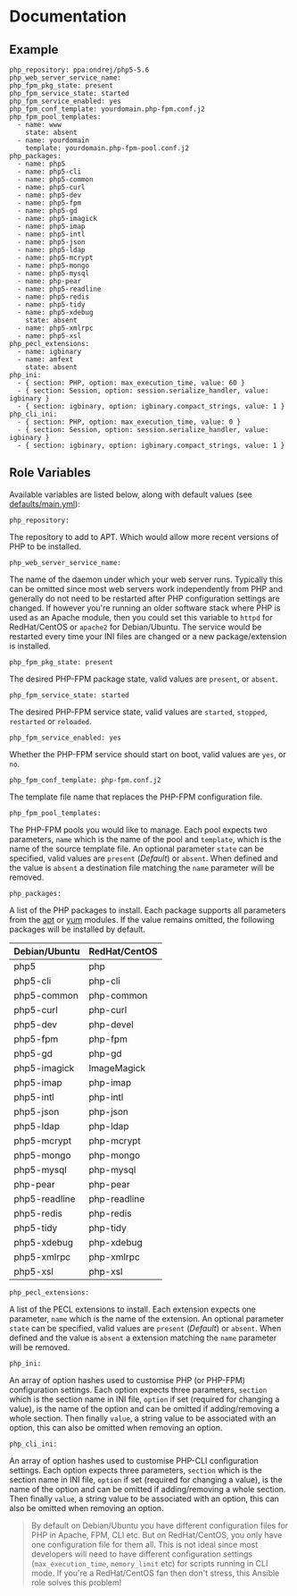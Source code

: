 # Documentation

## Example

```
php_repository: ppa:ondrej/php5-5.6
php_web_server_service_name:
php_fpm_pkg_state: present
php_fpm_service_state: started
php_fpm_service_enabled: yes
php_fpm_conf_template: yourdomain.php-fpm.conf.j2
php_fpm_pool_templates:
  - name: www
    state: absent
  - name: yourdomain
    template: yourdomain.php-fpm-pool.conf.j2
php_packages:
  - name: php5
  - name: php5-cli
  - name: php5-common
  - name: php5-curl
  - name: php5-dev
  - name: php5-fpm
  - name: php5-gd
  - name: php5-imagick
  - name: php5-imap
  - name: php5-intl
  - name: php5-json
  - name: php5-ldap
  - name: php5-mcrypt
  - name: php5-mongo
  - name: php5-mysql
  - name: php-pear
  - name: php5-readline
  - name: php5-redis
  - name: php5-tidy
  - name: php5-xdebug
    state: absent
  - name: php5-xmlrpc
  - name: php5-xsl
php_pecl_extensions:
  - name: igbinary
  - name: amfext
    state: absent
php_ini:
  - { section: PHP, option: max_execution_time, value: 60 }
  - { section: Session, option: session.serialize_handler, value: igbinary }
  - { section: igbinary, option: igbinary.compact_strings, value: 1 }
php_cli_ini:
  - { section: PHP, option: max_execution_time, value: 0 }
  - { section: Session, option: session.serialize_handler, value: igbinary }
  - { section: igbinary, option: igbinary.compact_strings, value: 1 }
```

## Role Variables

Available variables are listed below, along with default values (see [defaults/main.yml](/defaults/main.yml)):

```
php_repository:
```

The repository to add to APT. Which would allow more recent versions of PHP to be installed.

```
php_web_server_service_name:
```

The name of the daemon under which your web server runs. Typically this can be omitted since most web servers work
independently from PHP and generally do not need to be restarted after PHP configuration settings are changed. If
however you're running an older software stack where PHP is used as an Apache module, then you could set this
variable to `httpd` for RedHat/CentOS or `apache2` for Debian/Ubuntu. The service would be restarted every time
your INI files are changed or a new package/extension is installed.

```
php_fpm_pkg_state: present
```

The desired PHP-FPM package state, valid values are `present`, or `absent`.

```
php_fpm_service_state: started
```

The desired PHP-FPM service state, valid values are `started`, `stopped`, `restarted` or `reloaded`.

```
php_fpm_service_enabled: yes
```

Whether the PHP-FPM service should start on boot, valid values are `yes`, or `no`.

```
php_fpm_conf_template: php-fpm.conf.j2
```

The template file name that replaces the PHP-FPM configuration file.

```
php_fpm_pool_templates:
```

The PHP-FPM pools you would like to manage. Each pool expects two parameters, `name` which is the name of
the pool and `template`, which is the name of the source template file. An optional parameter `state` can be
specified, valid values are `present` (*Default*) or `absent`. When defined and the value is `absent` a destination
file matching the `name` parameter will be removed.

```
php_packages:
```

A list of the PHP packages to install. Each package supports all parameters from the
[apt](http://docs.ansible.com/ansible/apt_module.html) or [yum](http://docs.ansible.com/ansible/yum_module.html) modules.
If the value remains omitted, the following packages will be installed by default.

| Debian/Ubuntu          | RedHat/CentOS           |
| :--------------------- | :---------------------- |
| php5                   |  php                    |
| php5-cli               |  php-cli                |
| php5-common            |  php-common             |
| php5-curl              |  php-curl               |
| php5-dev               |  php-devel              |
| php5-fpm               |  php-fpm                |
| php5-gd                |  php-gd                 |
| php5-imagick           |  ImageMagick            |
| php5-imap              |  php-imap               |
| php5-intl              |  php-intl               |
| php5-json              |  php-json               |
| php5-ldap              |  php-ldap               |
| php5-mcrypt            |  php-mcrypt             |
| php5-mongo             |  php-mongo              |
| php5-mysql             |  php-mysql              |
| php-pear               |  php-pear               |
| php5-readline          |  php-readline           |
| php5-redis             |  php-redis              |
| php5-tidy              |  php-tidy               |
| php5-xdebug            |  php-xdebug             |
| php5-xmlrpc            |  php-xmlrpc             |
| php5-xsl               |  php-xsl                |

```
php_pecl_extensions:
```

A list of the PECL extensions to install. Each extension expects one parameter, `name` which is the name of
the extension. An optional parameter `state` can be specified, valid values are `present` (*Default*) or `absent`.
When defined and the value is `absent` a extension matching the `name` parameter will be removed.

```
php_ini:
```

An array of option hashes used to customise PHP (or PHP-FPM) configuration settings. Each option expects three
parameters, `section` which is the section name in INI file, `option` if set (required for changing a value), is
the name of the option and can be omitted if adding/removing a whole section. Then finally `value`, a string
value to be associated with an option, this can also be omitted when removing an option.

```
php_cli_ini:
```

An array of option hashes used to customise PHP-CLI configuration settings. Each option expects three
parameters, `section` which is the section name in INI file, `option` if set (required for changing a value), is
the name of the option and can be omitted if adding/removing a whole section. Then finally `value`, a string
value to be associated with an option, this can also be omitted when removing an option.

> By default on Debian/Ubuntu you have different configuration files for PHP in Apache, FPM, CLI etc. But on
RedHat/CentOS, you only have one configuration file for them all. This is not ideal since most developers will need
to have different configuration settings (`max_execution_time`, `memory_limit` etc) for scripts running in CLI mode.
If you're a RedHat/CentOS fan then don't stress, this Ansible role solves this problem!